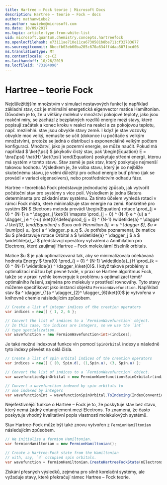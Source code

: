 ```yaml
---
title: Hartree – Fock teorie | Microsoft Docs
description: Hartree – teorie – Fock – docs
author: nathanwiebe2
ms.author: nawiebe@microsoft.com
ms.date: 10/09/2017
ms.topic: article-type-from-white-list
uid: microsoft.quantum.chemistry.concepts.hartreefock
ms.openlocfilehash: e73111ae710e11ca6730581b8be711cf32783677
ms.sourcegitcommit: 8becfb03eb60ba205c670a634ff4daa8071bcd06
ms.translationtype: MT
ms.contentlocale: cs-CZ
ms.lasthandoff: 10/26/2019
ms.locfileid: "73184096"
---
```

# <a name="hartreefock-theory"></a>Hartree – teorie Fock

Nejdůležitějším množstvím v simulaci nestavových funkcí je například základní stav, což je minimální energetická eigenvector matice Hamiltonian.
Důvodem je to, že u většiny molekul v množství pokojové teploty, jako jsou reakční míry, se zachází z bezplatných rozdílů energie mezi stavy, které popisují začátek a konec kroku v reakci na reakci a za pokojovou teplotu, např. mezilehlé. stav jsou obvykle stavy země.
I když je stav vozovky obvykle moc velký, nemusíte se učit (dokonce i u počítače s velkým množstvím), protože se jedná o distribuci s exponenciálně velkým počtem konfigurací.
Množství, jako je pozemní energie, se může naučit.
Pokud má například $ \ket{\psi} $ jakýkoliv čistý stav, pak \begin{Equation} E = \bra{\psi} \hat{H} \ket{\psi} \end{Equation} poskytuje střední energii, kterou má systém v tomto stavu.
Stav země je pak stav, který poskytuje nejmenší takovou hodnotu. Výsledkem je, že volba stavu, který je co nejblíže skutečnému stavu, je velmi důležitý pro odhad energie buď přímo (jak se provádí v variaci eigensolvers), nebo prostřednictvím odhadu fáze.

Hartree – teoretická Fock představuje jednoduchý způsob, jak vytvořit počáteční stav pro systémy s více poli. Výsledkem je jedna Slatera determinanta pro základní stav systému. Za tímto účelem vyhledá rotaci v rámci Fock místa, které minimalizuje stav energie na zemi. Konkrétně pro systém $N $ Electrons metoda provádí \begin{Equation} rotace \prod_{j = 0} ^ {N-1} a ^ \dagger_j \ket{0} \mapsto \prod_{j = 0} ^ {N-1} e ^ {u} a ^ \dagger_j e ^ {-u} \ket{0}\defeq\prod_{j = 0} ^ {N-1} \widetilde{a} ^ \dagger _J \ket{0}, \end{Equation} s $uou anti-Hermitian (tj. =-u ^ \dagger $), $u = \sum_{pq} u_ {pq} a ^ \dagger_p a_q $. Je potřeba poznamenat, že matice $u $ představuje rotace Orbital a $ \widetilde{a} ^ \dagger_j $ a $ \widetilde{a}_J $ představují operátory vytváření a Annihilation pro Electrons, které zaujímají Hartree – Fock molekulární číselník orbitals.


Matice $u $ je pak optimalizovaná tak, aby se minimalizovala očekávaná hodnota Energy $ \bra{0} \prod_{j = 0} ^ {N-1} \widetilde{a}\_j H \prod\_{k = 0} ^ {N-1} \widetilde{a} ^ \dagger_k\ket{0}$. I když takové problémy s optimalizací můžou být pevně tvrdé, v praxi se Hartree algoritmus Fock, takže se v praxi rychle konverguje k problému s optimalizací téměř optimálního řešení, zejména pro molekuly v prostředí rovnováhy. Tyto stavy můžeme specifikovat jako instanci objektu `FermionWavefunction`. Například stav $a ^ \dagger_{1}a ^ \dagger_{2}^ \dagger_{6}\ket{0}$ je vytvořena v knihovně chemie následujícím způsobem.
```csharp
// Create a list of integer indices of the creation operators
var indices = new[] { 1, 2, 6 };

// Convert the list of indices to a `FermionWavefunction` object.
// In this case, the indices are integers, so we use the `int`
// type specialization.
var wavefunction = new FermionWavefunction<int>(indices);
```
Je také možné indexovat funkce vln pomocí `SpinOrbital` indexy a následně tyto indexy převést na celá čísla.
```csharp
// Create a list of spin orbital indices of the creation operators
var indices = new[] { (0, Spin.d), (1,Spin.u), (3, Spin.u) };

// Convert the list of indices to a `FermionWavefunction` object.
var wavefunctionSpinOrbital = new FermionWavefunction<SpinOrbital>(indices.ToSpinOrbitals());

// Convert a wavefunction indexed by spin orbitals to
// one indexed by integers
var wavefunctionInt = wavefunctionSpinOrbital.ToIndexing(IndexConvention.UpDown);
```

Nejefektivnější funkce o Hartree – Fock je to, že poskytuje stav bez stavu, který nemá žádný entanglement mezi Electrons.
To znamená, že často poskytuje vhodný kvalitativní popis vlastností molekulových systémů. 

Stav Hartree-Fock může být také znovu vytvořen z `FermionHamiltonian` následujícím způsobem.
```csharp
// We initialize a fermion Hamiltonian.
var fermionHamiltonian = new FermionHamiltonian();

// Create a Hartree-Fock state from the Hamiltonian 
// with, say, `4` occupied spin orbitals.
var wavefunction = fermionHamiltonian.CreateHartreeFockState(nElectrons: 4);
```

Získání přesných výsledků, zejména pro silně korelační systémy, ale vyžaduje stavy, které překračují rámec Hartree – Fock teorie.